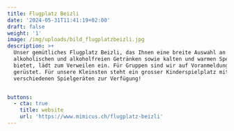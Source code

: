 ```yaml
---
title: Flugplatz Beizli
date: '2024-05-31T11:41:19+02:00'
draft: false
weight: '1'
image: /img/uploads/bild_flugplatzbeizli.jpg
description: >+
  Unser gemütliches Flugplatz Beizli, das Ihnen eine breite Auswahl an
  alkoholischen und alkoholfreien Getränken sowie kalten und warmen Speisen
  bietet, lädt zum Verweilen ein. Für Gruppen sind wir auf Voranmeldung bestens
  gerüstet. Für unsere Kleinsten steht ein grosser Kinderspielplatz mit
  verschiedenen Spielgeräten zur Verfügung!


buttons:
  - cta: true
    title: website
    url: 'https://www.mimicus.ch/flugplatz-beizli'
---
```


